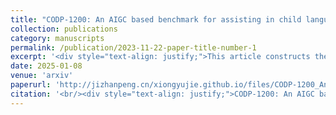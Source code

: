 ```yaml
---
title: "CODP-1200: An AIGC based benchmark for assisting in child language acquisition"
collection: publications
category: manuscripts
permalink: /publication/2023-11-22-paper-title-number-1
excerpt: '<div style="text-align: justify;">This article constructs the CODP-1200 dataset for assisting in children's language acquisition, proposes the DDMXCap method for image captioning based on the discrete diffusion model and X-Linear attention mechanism. Experimental results verify the good performance of the dataset and the method in children's image captioning tasks. Meanwhile, it points out the existing deficiencies of the research and future improvement directions.</div>'
date: 2025-01-08
venue: 'arxiv'
paperurl: 'http://jizhanpeng.cn/xiongyujie.github.io/files/CODP-1200_An_AIGC_based_benchmark_for_assisting_in_child_language_acquisition.pdf'
citation: '<br/><div style="text-align: justify;">CODP-1200: An AIGC based benchmark for assisting in child language acquisition, G. Leng, G. Zhang, Y.-J. Xiong* and J. Chen, Displays, 2023, 82: 102627</div>'
---
```


<div style="text-align: justify;"></div>
<br/>

